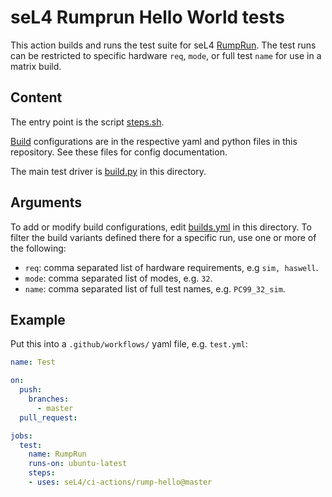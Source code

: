 <!--
     Copyright 2021, Proofcraft Pty Ltd

     SPDX-License-Identifier: CC-BY-SA-4.0
-->

# seL4 Rumprun Hello World tests

This action builds and runs the test suite for seL4 [RumpRun]. The test runs can
be restricted to specific hardware `req`, `mode`, or full test `name` for use in
a matrix build.

[RumpRun]: https://github.com/seL4/rumprun-sel4-demoapps

## Content

The entry point is the script [steps.sh].

[Build] configurations are in the respective yaml and python files in this
repository. See these files for config documentation.

The main test driver is [build.py] in this directory.

[steps.sh]: ./steps.sh
[build.py]: ./build.py
[Build]: builds.yml

## Arguments

To add or modify build configurations, edit [builds.yml][Build] in this
directory. To filter the build variants defined there for a specific run,
use one or more of the following:

- `req`: comma separated list of hardware requirements, e.g `sim, haswell`.
- `mode`: comma separated list of modes, e.g. `32`.
- `name`: comma separated list of full test names, e.g. `PC99_32_sim`.

## Example

Put this into a `.github/workflows/` yaml file, e.g. `test.yml`:

```yaml
name: Test

on:
  push:
    branches:
      - master
  pull_request:

jobs:
  test:
    name: RumpRun
    runs-on: ubuntu-latest
    steps:
    - uses: seL4/ci-actions/rump-hello@master
```
